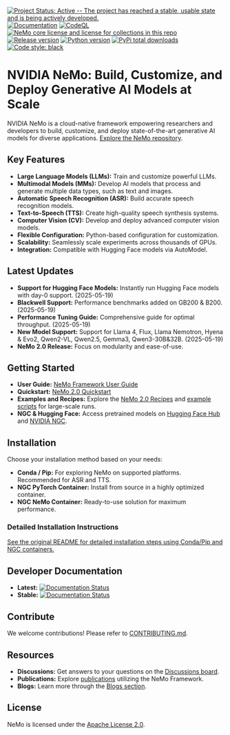 [![Project Status: Active -- The project has reached a stable, usable state and is being actively developed.](http://www.repostatus.org/badges/latest/active.svg)](http://www.repostatus.org/#active)
[![Documentation](https://readthedocs.com/projects/nvidia-nemo/badge/?version=main)](https://docs.nvidia.com/deeplearning/nemo/user-guide/docs/en/main/)
[![CodeQL](https://github.com/nvidia/nemo/actions/workflows/codeql.yml/badge.svg?branch=main&event=push)](https://github.com/nvidia/nemo/actions/workflows/codeql.yml)
[![NeMo core license and license for collections in this repo](https://img.shields.io/badge/License-Apache%202.0-brightgreen.svg)](https://github.com/NVIDIA/NeMo/blob/master/LICENSE)
[![Release version](https://badge.fury.io/py/nemo-toolkit.svg)](https://badge.fury.io/py/nemo-toolkit)
[![Python version](https://img.shields.io/pypi/pyversions/nemo-toolkit.svg)](https://badge.fury.io/py/nemo-toolkit)
[![PyPi total downloads](https://static.pepy.tech/personalized-badge/nemo-toolkit?period=total&units=international_system&left_color=grey&right_color=brightgreen&left_text=downloads)](https://pepy.tech/project/nemo-toolkit)
[![Code style: black](https://img.shields.io/badge/code%20style-black-000000.svg)](https://github.com/psf/black)

# NVIDIA NeMo: Build, Customize, and Deploy Generative AI Models at Scale

NVIDIA NeMo is a cloud-native framework empowering researchers and developers to build, customize, and deploy state-of-the-art generative AI models for diverse applications.  [Explore the NeMo repository](https://github.com/NVIDIA/NeMo).

## Key Features

*   **Large Language Models (LLMs):** Train and customize powerful LLMs.
*   **Multimodal Models (MMs):** Develop AI models that process and generate multiple data types, such as text and images.
*   **Automatic Speech Recognition (ASR):** Build accurate speech recognition models.
*   **Text-to-Speech (TTS):** Create high-quality speech synthesis systems.
*   **Computer Vision (CV):**  Develop and deploy advanced computer vision models.
*   **Flexible Configuration:** Python-based configuration for customization.
*   **Scalability:**  Seamlessly scale experiments across thousands of GPUs.
*   **Integration:** Compatible with Hugging Face models via AutoModel.

## Latest Updates

*   **Support for Hugging Face Models:**  Instantly run Hugging Face models with day-0 support. (2025-05-19)
*   **Blackwell Support:** Performance benchmarks added on GB200 & B200. (2025-05-19)
*   **Performance Tuning Guide:** Comprehensive guide for optimal throughput. (2025-05-19)
*   **New Model Support:**  Support for Llama 4, Flux, Llama Nemotron, Hyena & Evo2, Qwen2-VL, Qwen2.5, Gemma3, Qwen3-30B&32B. (2025-05-19)
*   **NeMo 2.0 Release:**  Focus on modularity and ease-of-use.

## Getting Started

*   **User Guide:** [NeMo Framework User Guide](https://docs.nvidia.com/nemo-framework/user-guide/latest/playbooks/index.html)
*   **Quickstart:** [NeMo 2.0 Quickstart](https://docs.nvidia.com/nemo-framework/user-guide/latest/nemo-2.0/quickstart.html)
*   **Examples and Recipes:** Explore the [NeMo 2.0 Recipes](https://github.com/NVIDIA/NeMo/blob/main/nemo/collections/llm/recipes) and [example scripts](https://github.com/NVIDIA/NeMo/tree/main/examples) for large-scale runs.
*   **NGC & Hugging Face:** Access pretrained models on [Hugging Face Hub](https://huggingface.co/models?library=nemo&sort=downloads&search=nvidia) and [NVIDIA NGC](https://catalog.ngc.nvidia.com/models?query=nemo&orderBy=weightPopularDESC).

## Installation

Choose your installation method based on your needs:

*   **Conda / Pip:** For exploring NeMo on supported platforms. Recommended for ASR and TTS.
*   **NGC PyTorch Container:** Install from source in a highly optimized container.
*   **NGC NeMo Container:** Ready-to-use solution for maximum performance.

### Detailed Installation Instructions

[See the original README for detailed installation steps using Conda/Pip and NGC containers.](#install-nemo-framework)

## Developer Documentation

*   **Latest:** [![Documentation Status](https://readthedocs.com/projects/nvidia-nemo/badge/?version=main)](https://docs.nvidia.com/deeplearning/nemo/user-guide/docs/en/main/)
*   **Stable:** [![Documentation Status](https://readthedocs.com/projects/nvidia-nemo/badge/?version=stable)](https://docs.nvidia.com/deeplearning/nemo/user-guide/docs/en/stable/)

## Contribute

We welcome contributions! Please refer to [CONTRIBUTING.md](https://github.com/NVIDIA/NeMo/blob/stable/CONTRIBUTING.md).

## Resources

*   **Discussions:**  Get answers to your questions on the [Discussions board](https://github.com/NVIDIA/NeMo/discussions).
*   **Publications:** Explore [publications](https://nvidia.github.io/NeMo/publications/) utilizing the NeMo Framework.
*   **Blogs:** Learn more through the [Blogs section](#blogs).

## License

NeMo is licensed under the [Apache License 2.0](https://github.com/NVIDIA/NeMo?tab=Apache-2.0-1-ov-file).